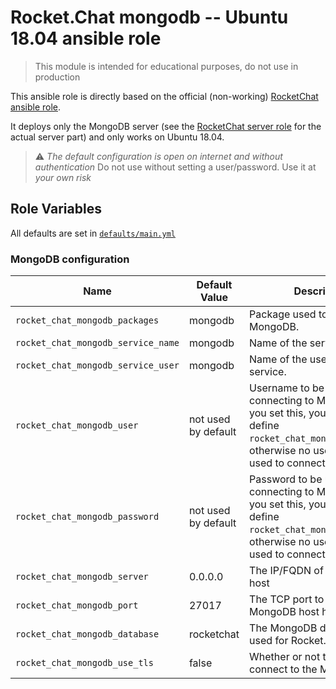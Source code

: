 # Rocket.Chat mongodb -- Ubuntu 18.04 ansible role

> This module is intended for educational purposes, do not use in production

This ansible role is directly based on the official (non-working)
[RocketChat ansible role](https://github.com/RocketChat/Rocket.Chat.Ansible).

It deploys only the MongoDB server (see the [RocketChat server
role](https://github.com/pgaxatte/ansible_rocket_server) for the actual server part) and only works on Ubuntu
18.04.

> :warning: *The default configuration is open on internet and without authentication*
> Do not use without setting a user/password.
> Use it at *your own risk*

## Role Variables

All defaults are set in [`defaults/main.yml`](defaults/main.yml)

### MongoDB configuration

|     Name     |     Default Value    |    Description     |
|---------------------------|-----------------------|------------------------------------|
| `rocket_chat_mongodb_packages` | mongodb | Package used to install MongoDB. |
| `rocket_chat_mongodb_service_name` | mongodb | Name of the service to user. |
| `rocket_chat_mongodb_service_user` | mongodb | Name of the user used in the service. |
| `rocket_chat_mongodb_user` | not used by default | Username to be used when connecting to MongoDB. If you set this, you should also define `rocket_chat_mongodb_password`, otherwise no user/pass is used to connect to MongoDB |
| `rocket_chat_mongodb_password` | not used by default | Password to be used when connecting to MongoDB. If you set this, you should also define `rocket_chat_mongodb_user`, otherwise no user/pass is used to connect to MongoDB |
| `rocket_chat_mongodb_server` | 0.0.0.0 | The IP/FQDN of the MongoDB host |
| `rocket_chat_mongodb_port` | 27017 | The TCP port to contact the MongoDB host host via |
| `rocket_chat_mongodb_database` | rocketchat |  The MongoDB database to be used for Rocket.Chat |
| `rocket_chat_mongodb_use_tls`   | false  | Whether or not to use TLS to connect to the MongoDB DB  |
